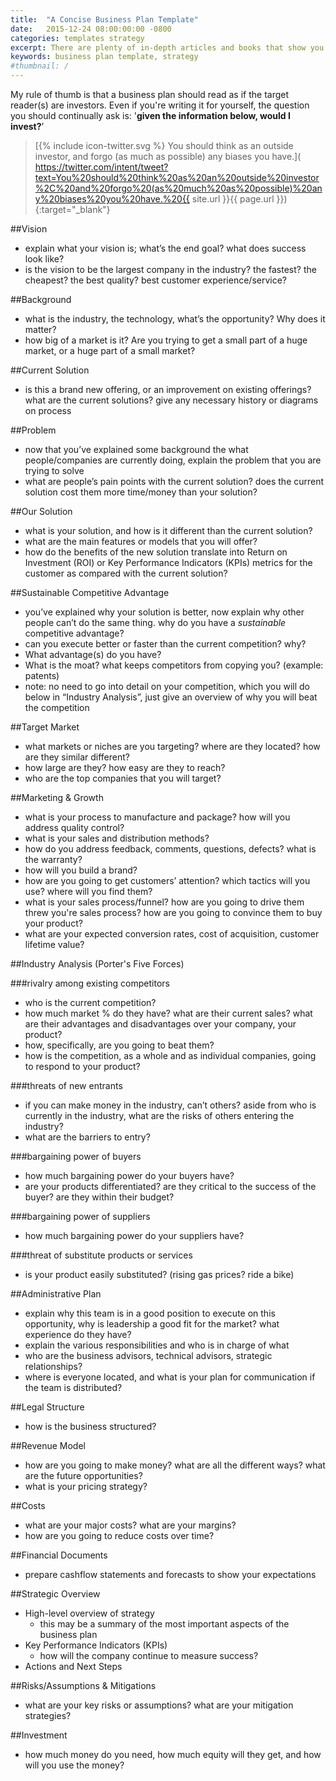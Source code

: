 ```yaml
---
title:  "A Concise Business Plan Template"
date:   2015-12-24 08:00:00:00 -0800
categories: templates strategy
excerpt: There are plenty of in-depth articles and books that show you how to develop a business plan. But sometimes the short and sweet version is all that's needed.
keywords: business plan template, strategy
#thumbnail: /
---
```

My rule of thumb is that a business plan should read as if the target reader(s) are investors. Even if you're writing it for yourself, the question you should continually ask is: '**given the information below, would I invest?**’

> [{% include icon-twitter.svg %} You should think as an outside investor, and forgo (as much as possible) any biases you have.]( https://twitter.com/intent/tweet?text=You%20should%20think%20as%20an%20outside%20investor%2C%20and%20forgo%20(as%20much%20as%20possible)%20any%20biases%20you%20have.%20{{ site.url }}{{ page.url }}){:target="\_blank"}

##Vision

- explain what your vision is; what’s the end goal? what does success look like?
- is the vision to be the largest company in the industry? the fastest? the cheapest? the best quality? best customer experience/service?

##Background

- what is the industry, the technology, what’s the opportunity? Why does it matter?
- how big of a market is it? Are you trying to get a small part of a huge market, or a huge part of a small market?

##Current Solution

- is this a brand new offering, or an improvement on existing offerings? what are the current solutions? give any necessary history or diagrams on process

##Problem

- now that you’ve explained some background the what people/companies are currently doing, explain the problem that you are trying to solve
- what are people’s pain points with the current solution? does the current solution cost them more time/money than your solution?

##Our Solution

- what is your solution, and how is it different than the current solution?
- what are the main features or models that you will offer?
- how do the benefits of the new solution translate into Return on Investment (ROI) or Key Performance Indicators (KPIs) metrics for the customer as compared with the current solution?

##Sustainable Competitive Advantage

- you’ve explained why your solution is better, now explain why other people can’t do the same thing. why do you have a *sustainable* competitive advantage?
- can you execute better or faster than the current competition? why?
- What advantage(s) do you have?
- What is the moat? what keeps competitors from copying you? (example: patents)
- note: no need to go into detail on your competition, which you will do below in “Industry Analysis”, just give an overview of why you will beat the competition

##Target Market

- what markets or niches are you targeting? where are they located? how are they similar different?
- how large are they? how easy are they to reach?
- who are the top companies that you will target?

##Marketing & Growth

- what is your process to manufacture and package? how will you address quality control?
- what is your sales and distribution methods?
- how do you address feedback, comments, questions, defects? what is the warranty?
- how will you build a brand?
- how are you going to get customers’ attention? which tactics will you use? where will you find them?
- what is your sales process/funnel? how are you going to drive them threw you're sales process? how are you going to convince them to buy your product?
- what are your expected conversion rates, cost of acquisition, customer lifetime value?

##Industry Analysis (Porter's Five Forces)

###rivalry among existing competitors

- who is the current competition?
- how much market % do they have? what are their current sales? what are their advantages and disadvantages over your company, your product?
- how, specifically, are you going to beat them?
- how is the competition, as a whole and as individual companies, going to respond to your product?

###threats of new entrants

- if you can make money in the industry, can’t others? aside from who is currently in the industry, what are the risks of others entering the industry?
- what are the barriers to entry?

###bargaining power of buyers

- how much bargaining power do your buyers have?
- are your products differentiated? are they critical to the success of the buyer? are they within their budget?

###bargaining power of suppliers

- how much bargaining power do your suppliers have?

###threat of substitute products or services
- is your product easily substituted? (rising gas prices? ride a bike)

##Administrative Plan

- explain why this team is in a good position to execute on this opportunity, why is leadership a good fit for the market? what experience do they have?
- explain the various responsibilities and who is in charge of what
- who are the business advisors, technical advisors, strategic relationships?
- where is everyone located, and what is your plan for communication if the team is distributed?

##Legal Structure

- how is the business structured?

##Revenue Model

- how are you going to make money? what are all the different ways? what are the future opportunities?
- what is your pricing strategy?

##Costs

- what are your major costs? what are your margins?
- how are you going to reduce costs over time?

##Financial Documents

- prepare cashflow statements and forecasts to show your expectations

##Strategic Overview

- High-level overview of strategy
    - this may be a summary of the most important aspects of the business plan
- Key Performance Indicators (KPIs)
    - how will the company continue to measure success?
- Actions and Next Steps

##Risks/Assumptions & Mitigations

- what are your key risks or assumptions? what are your mitigation strategies?

##Investment

- how much money do you need, how much equity will they get, and how will you use the money?
